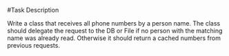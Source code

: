 #Task Description

Write a class that receives all phone numbers by a person name.  The class should delegate the request to the DB or File if no person with the matching name was already read. Otherwise it should return a cached numbers from previous requests.

